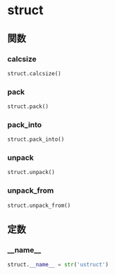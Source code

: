 # struct
## 関数
### calcsize
```python
struct.calcsize()
```
### pack
```python
struct.pack()
```
### pack\_into
```python
struct.pack_into()
```
### unpack
```python
struct.unpack()
```
### unpack\_from
```python
struct.unpack_from()
```
## 定数
### \_\_name\_\_
```python
struct.__name__ = str('ustruct')
```
